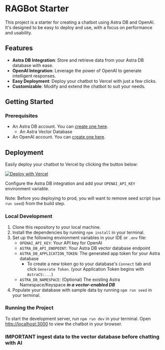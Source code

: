 # RAGBot Starter

This project is a starter for creating a chatbot using Astra DB and OpenAI. It's designed to be easy to deploy and use, with a focus on performance and usability.

## Features

- **Astra DB Integration**: Store and retrieve data from your Astra DB database with ease.
- **OpenAI Integration**: Leverage the power of OpenAI to generate intelligent responses.
- **Easy Deployment**: Deploy your chatbot to Vercel with just a few clicks.
- **Customizable**: Modify and extend the chatbot to suit your needs.

## Getting Started

### Prerequisites

- An Astra DB account. You can [create one here](https://astra.datastax.com/register).
  - An Astra Vector Database
- An OpenAI account. You can [create one here](https://platform.openai.com/).

## Deployment

Easily deploy your chatbot to Vercel by clicking the button below:

[![Deploy with Vercel](https://vercel.com/button)](https://vercel.com/new/clone?repository-url=https://github.com/datastax/ragbot-starter&integration-ids=oac_HrgeXUSyqANAtm3MAOaTJ43a&env=OPENAI_API_KEY)

Configure the Astra DB integration and add your `OPENAI_API_KEY` environment variable.

Note: Before you deploying to prod, you will want to remove seed script (`npm run seed`) from the build step.

### Local Development

1. Clone this repository to your local machine.
2. Install the dependencies by running `npm install` in your terminal.
3. Set up the following environment variables in your IDE or `.env` file:
   - `OPENAI_API_KEY`: Your API key for OpenAI
   - `ASTRA_DB_API_ENDPOINT`: Your Astra DB vector database endpoint
   - `ASTRA_DB_APPLICATION_TOKEN`: The generated app token for your Astra database
     - To create a new token go to your database's `Connect` tab and click `Generate Token`. (your Application Token begins with `AstraCS:...`)
   - `ASTRA_DB_NAMESPACE`: (Optional) The existing Astra Namespace/Keyspace **_in a vector-enabled DB_**
4. Populate your database with sample data by running `npm run seed` in your terminal.

### Running the Project

To start the development server, run `npm run dev` in your terminal. Open [http://localhost:3000](http://localhost:3000) to view the chatbot in your browser.

### IMPORTANT ingest data to the vector database before chatting with AI
